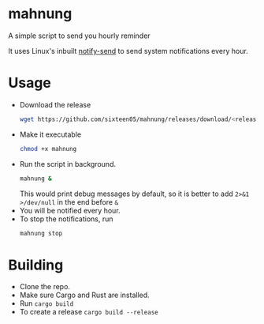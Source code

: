 # mahnung
A simple script to send you hourly reminder

It uses Linux's inbuilt [notify-send](http://manpages.ubuntu.com/manpages/xenial/man1/notify-send.1.html)
to send system notifications every hour.

# Usage

 - Download the release
    ```bash
    wget https://github.com/sixteen05/mahnung/releases/download/<release_number>/mahnung
    ```
 - Make it executable
    ```bash
    chmod +x mahnung
    ```
 - Run the script in background.
   ```bash
   mahnung &
   ```
   This would print debug messages by default, so it is better to add `2>&1 >/dev/null` in the end before `&`
 - You will be notified every hour.
 - To stop the notifications, run
   ```bash
   mahnung stop
   ```

# Building

 - Clone the repo.
 - Make sure Cargo and Rust are installed.
 - Run ```cargo build```
 - To create a release ```cargo build --release```



